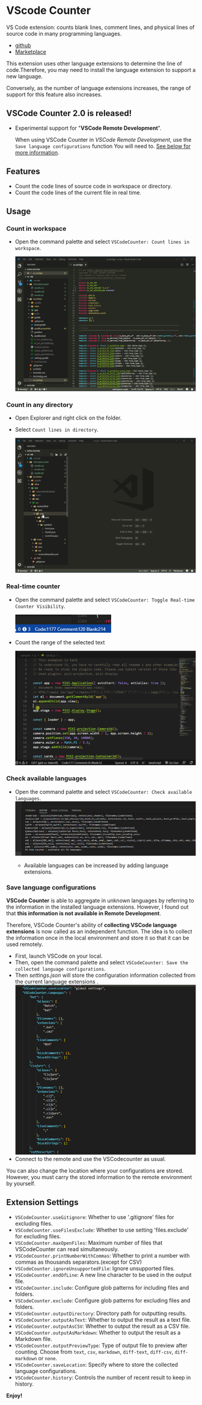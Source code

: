 # VScode Counter

VS Code extension: counts blank lines, comment lines, and physical lines of source code in many programming languages.

* [github](https://github.com/uctakeoff/vscode-counter)
* [Marketplace](https://marketplace.visualstudio.com/items?itemName=uctakeoff.vscode-counter)

This extension uses other language extensions to determine the line of code.Therefore, you may need to install the language extension to support a new language.

Conversely, as the number of language extensions increases, the range of support for this feature also increases.

## VSCode Counter 2.0 is released!

* Experimental support for "**VSCode Remote Development**".

    When using VSCode Counter in *VSCode Remote Development*, use the `Save language configurations` function You will need to. 
    [See below for more information](#save-language-configurations).

## Features

- Count the code lines of source code in workspace or directory.
- Count the code lines of the current file in real time.


## Usage

### Count in workspace

* Open the command palette and select  `VSCodeCounter: Count lines in workspace`.

    ![](images/count_workspace.gif)


### Count in any directory

* Open Explorer and right click on the folder.
* Select `Count lines in directory`.

    ![](images/from_menu.gif)


### Real-time counter

* Open the command palette and select  `VSCodeCounter: Toggle Real-time Counter Visibility`.

    ![](images/realtime_counter.png)

* Count the range of the selected text

    ![](images/realtime_counter-select.gif)

### Check available languages

* Open the command palette and select  `VSCodeCounter: Check available languages`.
    ![](images/avail_langs.png)

    * Available languages can be increased by adding language extensions.

### Save language configurations

**VSCode Counter** is able to aggregate in unknown languages by referring to the information in the installed language extensions. However, I found out that **this information is not available in Remote Development**.

Therefore, VSCode Counter's ability of **collecting VSCode language extensions** is now called as an independent function. The idea is to collect the information once in the local environment and store it so that it can be used remotely.

* First, launch VSCode on your local.
* Then, open the command palette and select  `VSCodeCounter: Save the collected language configurations`.
* Then *settings.json* will store the configuration information collected from the current language extensions .
    ![](images/save_lang.png)
* Connect to the remote and use the VSCodecounter as usual.


You can also change the location where your configurations are stored.
However, you must carry the stored information to the remote environment by yourself.


## Extension Settings

* `VSCodeCounter.useGitignore`: Whether to use '.gitignore' files for excluding files.
* `VSCodeCounter.useFilesExclude`: Whether to use setting 'files.exclude' for excluding files.
* `VSCodeCounter.maxOpenFiles`: Maximum number of files that VSCodeCounter can read simultaneously.
* `VSCodeCounter.printNumberWithCommas`: Whether to print a number with commas as thousands separators.(except for CSV)
* `VSCodeCounter.ignoreUnsupportedFile`: Ignore unsupported files.
* `VSCodeCounter.endOfLine`: A new line character to be used in the output file.
* `VSCodeCounter.include`: Configure glob patterns for including files and folders.
* `VSCodeCounter.exclude`: Configure glob patterns for excluding files and folders.
* `VSCodeCounter.outputDirectory`: Directory path for outputting results.
* `VSCodeCounter.outputAsText`: Whether to output the result as a text file.
* `VSCodeCounter.outputAsCSV`: Whether to output the result as a CSV file.
* `VSCodeCounter.outputAsMarkdown`: Whether to output the result as a Markdown file.
* `VSCodeCounter.outputPreviewType`: Type of output file to preview after counting. Choose from `text`, `csv`, `markdown`, `diff-text`, `diff-csv`, `diff-markdown` or `none`.
* `VSCodeCounter.saveLocation`: Specify where to store the collected language configurations.
* `VSCodeCounter.history`: Controls the number of recent result to keep in history.


**Enjoy!**